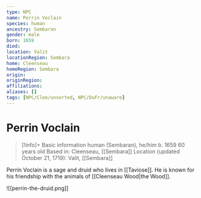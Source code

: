 ```yaml
---
type: NPC
name: Perrin Voclain
species: human
ancestry: Sembaran
gender: male
born: 1659
died: 
location: Valit
locationRegion: Sembara
home: Cleenseau
homeRegion: Sembara
origin:
originRegion:
affiliations: 
aliases: []
tags: [NPC/Clee/unsorted, NPC/DuFr/unaware]
---
```

# Perrin Voclain
>[!info]+ Basic information
>human (Sembaran), he/him
>b. 1659
>60 years old
>Based in: Cleenseau, [[Sembara]]
>Location (updated October 21, 1719): Valit, [[Sembara]]

Perrin Voclain is a sage and druid who lives in [[Taviose]]. He is known for his friendship with the animals of [[Cleenseau Wood|the Wood]].

![[perrin-the-druid.png]]